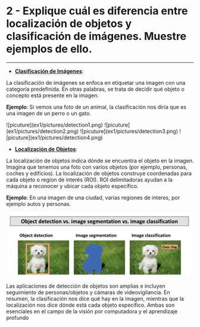 
# 2 - Explique cuál es diferencia entre localización de objetos y clasificación de imágenes. Muestre ejemplos de ello.
---

* <p><b><u>Clasificación de Imágenes</b></u>:</p>
<p>La clasificación de imágenes se enfoca en etiquetar una imagen con una categoría predefinida.
En otras palabras, se trata de decidir qué objeto o concepto está presente en la imagen.</p>
<p><b>Ejemplo</b>: Si vemos una foto de un animal, la clasificación nos diría que es una imagen de un perro o un gato.</p>
![picuture](ex1/pictures/detection1.png)
![picuture](ex1/pictures/detection2.png)
![picuture](ex1/pictures/detection3.png)
![picuture](ex1/pictures/detection4.png)


* <p><b><u>Localización de Objetos</b></u>:</p>
La localización de objetos indica dónde se encuentra el objeto en la imagen.
Imagina que tenemos una foto con varios objetos (por ejemplo, personas, coches y edificios).
La localización de objetos construye coordenadas para cada objeto o region de interés (ROI).
ROI delimitadoras ayudan a la máquina a reconocer y ubicar cada objeto específico.
<p><b>Ejemplo</b>: En una imagen de una ciudad, varias regiones de interes, por ejemplo autos y personas. </p>

![picuture](ex1/pictures/class.png)

Las aplicaciones de detección de objetos son amplias e incluyen seguimiento de personas/objetos y cámaras de videovigilancia.
En resumen, la clasificación nos dice qué hay en la imagen, mientras que la localización nos dice dónde está cada objeto específico. Ambas son esenciales en el campo de la visión por computadora y el aprendizaje profundo